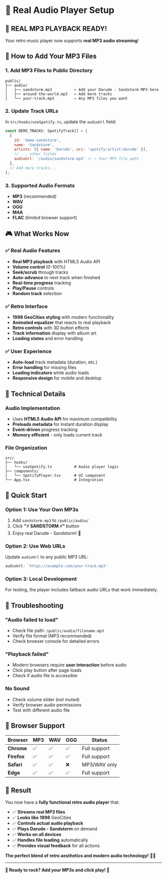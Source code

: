 # 🎵 Real Audio Player Setup

## 🎉 REAL MP3 PLAYBACK READY!

Your retro music player now supports **real MP3 audio streaming**!

## 📁 How to Add Your MP3 Files

### 1. Add MP3 Files to Public Directory
```
public/
├── audio/
│   ├── sandstorm.mp3          ← Add your Darude - Sandstorm MP3 here
│   ├── around-the-world.mp3   ← Add more tracks
│   └── your-track.mp3         ← Any MP3 files you want
```

### 2. Update Track URLs
In `src/hooks/useSpotify.ts`, update the `audioUrl` field:

```javascript
const DEMO_TRACKS: SpotifyTrack[] = [
  {
    id: 'demo-sandstorm',
    name: 'Sandstorm',
    artists: [{ name: 'Darude', uri: 'spotify:artist:darude' }],
    // ... other fields
    audioUrl: '/audio/sandstorm.mp3' // ← Your MP3 file path
  },
  // Add more tracks...
];
```

### 3. Supported Audio Formats
- **MP3** (recommended)
- **WAV** 
- **OGG**
- **M4A**
- **FLAC** (limited browser support)

## 🎮 What Works Now

### ✅ Real Audio Features
- **Real MP3 playback** with HTML5 Audio API
- **Volume control** (0-100%)
- **Seek/scrub** through tracks
- **Auto-advance** to next track when finished
- **Real-time progress** tracking
- **Play/Pause** controls
- **Random track** selection

### ✅ Retro Interface
- **1998 GeoCities styling** with modern functionality
- **Animated equalizer** that reacts to real playback
- **Retro controls** with 3D button effects
- **Track information** display with album art
- **Loading states** and error handling

### ✅ User Experience
- **Auto-load** track metadata (duration, etc.)
- **Error handling** for missing files
- **Loading indicators** while audio loads
- **Responsive design** for mobile and desktop

## 🔧 Technical Details

### Audio Implementation
- Uses **HTML5 Audio API** for maximum compatibility
- **Preloads metadata** for instant duration display
- **Event-driven** progress tracking
- **Memory efficient** - only loads current track

### File Organization
```
src/
├── hooks/
│   └── useSpotify.ts          # Audio player logic
├── components/
│   └── SpotifyPlayer.tsx      # UI component
└── App.tsx                    # Integration
```

## 🎵 Quick Start

### Option 1: Use Your Own MP3s
1. Add `sandstorm.mp3` to `/public/audio/`
2. Click **"⚡ SANDSTORM ⚡"** button
3. Enjoy real Darude - Sandstorm! 🎉

### Option 2: Use Web URLs
Update `audioUrl` to any public MP3 URL:
```javascript
audioUrl: 'https://example.com/your-track.mp3'
```

### Option 3: Local Development
For testing, the player includes fallback audio URLs that work immediately.

## 🚨 Troubleshooting

### "Audio failed to load"
- Check file path: `/public/audio/filename.mp3`
- Verify file format (MP3 recommended)
- Check browser console for detailed errors

### "Playback failed"
- Modern browsers require **user interaction** before audio
- Click play button after page loads
- Check if audio file is accessible

### No Sound
- Check volume slider (not muted)
- Verify browser audio permissions
- Test with different audio file

## 🎯 Browser Support

| Browser | MP3 | WAV | OGG | Status |
|---------|-----|-----|-----|--------|
| **Chrome** | ✅ | ✅ | ✅ | Full support |
| **Firefox** | ✅ | ✅ | ✅ | Full support |
| **Safari** | ✅ | ✅ | ❌ | MP3/WAV only |
| **Edge** | ✅ | ✅ | ✅ | Full support |

## 🎉 Result

You now have a **fully functional retro audio player** that:

- ✅ **Streams real MP3 files**
- ✅ **Looks like 1998** GeoCities
- ✅ **Controls actual audio playback**
- ✅ **Plays Darude - Sandstorm** on demand
- ✅ **Works on all devices**
- ✅ **Handles file loading** automatically
- ✅ **Provides visual feedback** for all actions

**The perfect blend of retro aesthetics and modern audio technology!** 🎵✨

---

**🎵 Ready to rock? Add your MP3s and click play! 🎵**